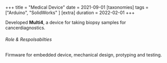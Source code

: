 +++
title = "Medical Device"
date = 2021-09-01
[taxonomies]
tags = ["Arduino", "SolidWorks" ]
[extra]
duration = 2022-02-01
+++

Developed **Multi4**, a device for taking biopsy samples for cancerdiagnostics.

###### Role & Respolsabilties
Firmware for embedded device, mechanical design, protyping and testing.